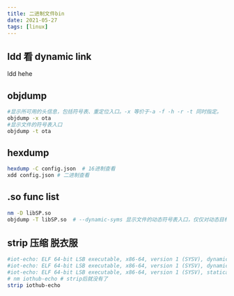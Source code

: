 ```yaml
---
title: 二进制文件bin
date: 2021-05-27
tags: [linux]
---
```


## ldd 看 dynamic link
ldd hehe

## objdump

```sh
#显示所可用的头信息，包括符号表、重定位入口。-x 等价于-a -f -h -r -t 同时指定。
objdump -x ota
#显示文件的符号表入口
objdump -t ota
```

## hexdump

```sh
hexdump -C config.json  # 16进制查看
xdd config.json # 二进制查看
```

## .so func list

```sh
nm -D libSP.so
objdump -T libSP.so  # --dynamic-syms 显示文件的动态符号表入口，仅仅对动态目标文件意义
```

## strip 压缩 脱衣服

```sh
#iot-echo: ELF 64-bit LSB executable, x86-64, version 1 (SYSV), dynamically linked (uses shared libs), not stripped
#iot-echo: ELF 64-bit LSB executable, x86-64, version 1 (SYSV), dynamically linked (uses shared libs), stripped
#iot-echo: ELF 64-bit LSB executable, x86-64, version 1 (SYSV), statically linked, stripped
# nm iothub-echo # strip后就没有了
strip iothub-echo
```
